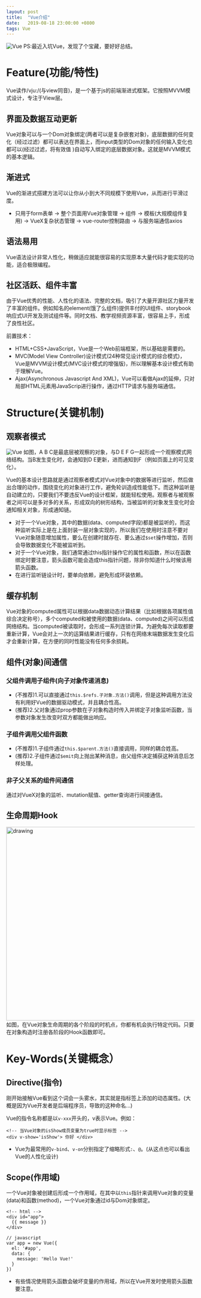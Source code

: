 ```yaml
---
layout: post
title:  "Vue介绍"
date:   2019-08-18 23:00:00 +0800
tags: Vue
---
```

![Vue](/assets/images/2019-08-18-Vue_Introduction_1.png)
PS:最近入坑Vue，发现了个宝藏，要好好总结。

# Feature(功能/特性)
Vue读作/vju:/(与view同音)，是一个基于js的前端渐进式框架。它按照MVVM模式设计，专注于View层。

## 界面及数据互动更新
Vue对象可以与一个Dom对象绑定(两者可以是复杂嵌套对象)，底层数据的任何变化（经过过滤）都可以表达在界面上，而input类型的Dom对象的任何输入变化也都可以(经过过滤，将有效值
)自动写入绑定的底层数据对象。这就是MVVM模式的基本逻辑。

## 渐进式
Vue的渐进式搭建方法可以让你从小到大不同规模下使用Vue，从而进行平滑过度。
* 只用于form表单 -> 整个页面用Vue对象管理 -> 组件 -> 模板(大规模组件复用) -> VueX复杂状态管理 -> vue-router控制路由 -> 与服务端通信axios

## 语法易用
Vue语法设计非常人性化，稍做适应就能很容易的实现原本大量代码才能实现的功能，适合极限编程。

## 社区活跃、组件丰富
由于Vue优秀的性能、人性化的语法、完整的文档，吸引了大量开源社区力量开发了丰富的组件。例如知名的element(饿了么组件)提供丰付的UI组件、storybook响应式UI开发及测试组件等。同时文档、教学视频资源丰富，很容易上手，形成了良性社区。

前置技术：
* HTML+CSS+JavaScript，Vue是一个Web前端框架，所以基础是需要的。
* MVC(Model View Controller)设计模式(24种常见设计模式的综合模式)，Vue是MVVM设计模式(MVC设计模式的增强版)，所以理解基本设计模式有助于理解Vue。
* Ajax(Asynchronous Javascript And XML)，Vue可以看做Ajax的延伸，只对局部HTML元素用JavaScrip进行操作，通过HTTP请求与服务端通信。

# Structure(关键机制)

## 观察者模式
![Vue](/assets/images/2019-08-18-Vue_Introduction_2.png)
如图，A B C是最底层被观察的对象，与D E F G一起形成一个观察模式网络结构。当B发生变化时，会通知到D E更新，进而通知到F（例如页面上的可见变化）。

Vue的基本设计思路就是通过观察者模式对Vue对象中的数据等进行监听，然后做出合理的动作，围绕变化的对象进行工作，避免轮训造成性能低下。而这种监听是自动建立的，只要我们不要违反Vue的设计框架，就能轻松使用。观察者与被观察者之间可以是多对多的关系，形成双向的树形结构，当被监听的对象发生变化时会通知相关对象，形成通知链。
* 对于一个Vue对象，其中的数据(data、computed字段)都是被监听的，而这种监听实际上是在上面封装一层对象实现的，所以我们在使用时注意不要对Vue对象随意增加属性，要么在创建时就存在、要么通过`$set`操作增加，否则会导致数据变化不能被监听到。
* 对于一个Vue对象，我们通常通过this指针操作它的属性和函数，所以在函数绑定时要注意，箭头函数可能会造成this指针问题，除非你知道什么时候该用箭头函数。
* 在进行监听链设计时，要单向依赖，避免形成环装依赖。

## 缓存机制
Vue对象的computed属性可以根据data数据动态计算结果（比如根据各项属性值综合决定称号），多个computed和被使用的数据(data、computed)之间可以形成网络结构。当computed被读取时，会形成一系列连锁计算。为避免每次读取都要重新计算，Vue会对上一次的运算结果进行缓存，只有在网络末端数据发生变化后才会重新计算，在方便的同时性能没有任何多余损耗。

## 组件(对象)间通信

### 父组件调用子组件(向子对象传递消息)
* (不推荐)1.可以直接通过`this.$refs.子对象.方法()`调用，但是这种调用方法没有利用好Vue的数据驱动模式，并且耦合性高。
* (推荐)2.父对象通过prop参数在子对象构造时传入并绑定子对象监听函数，当参数对象发生改变时双方都能做出响应。

### 子组件调用父组件函数
* (不推荐)1.子组件通过`this.$parent.方法()`直接调用，同样的耦合姓高。
* (推荐)2.子组件通过`$emit`向上抛出某种消息，由父组件决定捕获这种消息后怎样处理。

### 非子父关系的组件间通信
通过对VueX对象的监听、mutation赋值、getter查询进行间接通信。

## 生命周期Hook
<img src="/assets/images/2019-08-18-Vue_Introduction_3.png" alt="drawing" width="800" height="517"/>
如图，在Vue对象生命周期的各个阶段的时机点，你都有机会执行特定代码。只要在对象构造时注册各阶段的Hook函数即可。


# Key-Words(关键概念）

## Directive(指令)
刚开始接触Vue看到这个词会一头雾水，其实就是指标签上添加的动态属性。(大概是因为Vue开发者是后端程序员，导致的这种命名...)

Vue的指令名称都是以`v-xxx`开头的，v表示Vue。例如：
```
<!-- 当Vue对象的isShow成员变量为true时显示标签 -->
<div v-show='isShow'> 你好 </div>
```
* Vue为最常用的`v-bind`、`v-on`分别指定了缩略形式`:`、`@`。(从这点也可以看出Vue的人性化设计)

## Scope(作用域)
一个Vue对象被创建后形成一个作用域，在其中以`this`指针来调用Vue对象的变量(data)和函数(method)，一个Vue对象通过id与Dom对象绑定。
```
<!-- html -->
<div id="app">
  {{ message }}
</div>

// javascript
var app = new Vue({
  el: '#app',
  data: {
    message: 'Hello Vue!'
  }
})
```
* 有些情况使用箭头函数会破坏变量的作用域，所以在Vue开发时使用箭头函数要注意。

